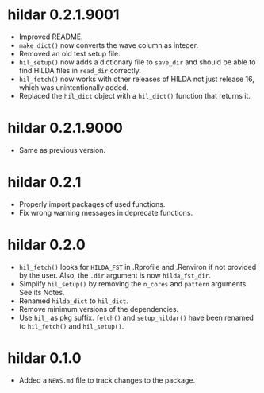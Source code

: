 <!-- NEWS.md is maintained by https://cynkra.github.io/fledge, do not edit -->

# hildar 0.2.1.9001

- Improved README.
- `make_dict()` now converts the wave column as integer.
- Removed an old test setup file.
- `hil_setup()` now adds a dictionary file to `save_dir` and should be able to find HILDA files in `read_dir` correctly.
- `hil_fetch()` now works with other releases of HILDA not just release 16, which was unintentionally added.
- Replaced the `hil_dict` object with a `hil_dict()` function that returns it.


# hildar 0.2.1.9000

- Same as previous version.


# hildar 0.2.1

- Properly import packages of used functions.
- Fix wrong warning messages in deprecate functions.

# hildar 0.2.0

- `hil_fetch()` looks for `HILDA_FST` in .Rprofile and .Renviron if not provided by the user. Also, the `.dir` argument is now `hilda_fst_dir`.
- Simplify `hil_setup()` by removing the `n_cores` and `pattern` arguments. See its Notes.
- Renamed `hilda_dict` to `hil_dict`.
- Remove minimum versions of the dependencies.
- Use `hil_` as pkg suffix. `fetch()` and `setup_hildar()` have been renamed to `hil_fetch()` and `hil_setup()`.
# hildar 0.1.0

* Added a `NEWS.md` file to track changes to the package.
